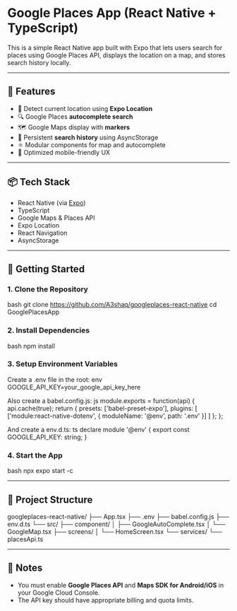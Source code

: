 # Google Places App (React Native + TypeScript)

This is a simple React Native app built with Expo that lets users search for places using Google Places API, displays the location on a map, and stores search history locally.

---

## 🔧 Features


- 📍 Detect current location using **Expo Location**
- 🔍 Google Places **autocomplete search**
- 🗺️ Google Maps display with **markers**
- 🧠 Persistent **search history** using AsyncStorage
- ⚛️ Modular components for map and autocomplete
- 📱 Optimized mobile-friendly UX

---

## 📦 Tech Stack

- React Native (via [Expo](https://expo.dev/))
- TypeScript
- Google Maps & Places API
- Expo Location
- React Navigation
- AsyncStorage
---

## 🚀 Getting Started

### 1. Clone the Repository

bash
git clone https://github.com/A3shaq/googleplaces-react-native
cd GooglePlacesApp

### 2. Install Dependencies

bash
npm install

### 3. Setup Environment Variables

Create a .env file in the root:
env
GOOGLE_API_KEY=your_google_api_key_here

Also create a babel.config.js:
js
module.exports = function(api) {
api.cache(true);
return {
presets: ['babel-preset-expo'],
plugins: [
['module:react-native-dotenv', {
moduleName: '@env',
path: '.env'
}]
]
};
};

And create a env.d.ts:
ts
declare module '@env' {
export const GOOGLE_API_KEY: string;
}

### 4. Start the App

bash
npx expo start -c

---

## 📁 Project Structure

googleplaces-react-native/
├── App.tsx
├── .env
├── babel.config.js
├── env.d.ts
└── src/
    ├── component/
    │   ├── GoogleAutoComplete.tsx
    │   └── GoogleMap.tsx
    ├── screens/
    │   └── HomeScreen.tsx
    └── services/
        └── placesApi.ts

---

## 📌 Notes

- You must enable **Google Places API** and **Maps SDK for Android/iOS** in your Google Cloud Console.
- The API key should have appropriate billing and quota limits.
